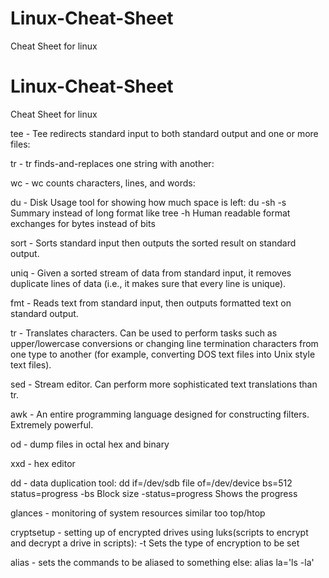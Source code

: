 # Linux-Cheat-Sheet
Cheat Sheet for linux
# Linux-Cheat-Sheet
Cheat Sheet for linux

tee - Tee redirects standard input to both standard output and one or more files:


tr - tr finds-and-replaces one string with another:

wc - wc counts characters, lines, and words: 

du - Disk Usage tool for showing how much space is left:
  du -sh
  -s Summary instead of long format like tree
  -h Human readable format exchanges for bytes instead of bits

sort - Sorts standard input then outputs the sorted result on standard output.

uniq - Given a sorted stream of data from standard input, it removes duplicate lines of data (i.e., it makes sure that every line is unique).

fmt - Reads text from standard input, then outputs formatted text on standard output.

tr - Translates characters. Can be used to perform tasks such as upper/lowercase conversions or changing line termination characters from one type to another (for example, converting DOS text files into Unix style text files).

sed - Stream editor. Can perform more sophisticated text translations than tr.

awk - An entire programming language designed for constructing filters. Extremely powerful.

od - dump files in octal hex and binary

xxd - hex editor 

dd - data duplication tool:
  dd if=/dev/sdb file of=/dev/device bs=512 status=progress
  -bs Block size 
  -status=progress Shows the progress
  
  
glances - monitoring of system resources similar too top/htop

cryptsetup - setting up of encrypted drives using luks(scripts to encrypt and decrypt a drive in scripts):
 -t Sets the type of encryption to be set

alias - sets the commands to be aliased to something else:
  alias la='ls -la'
